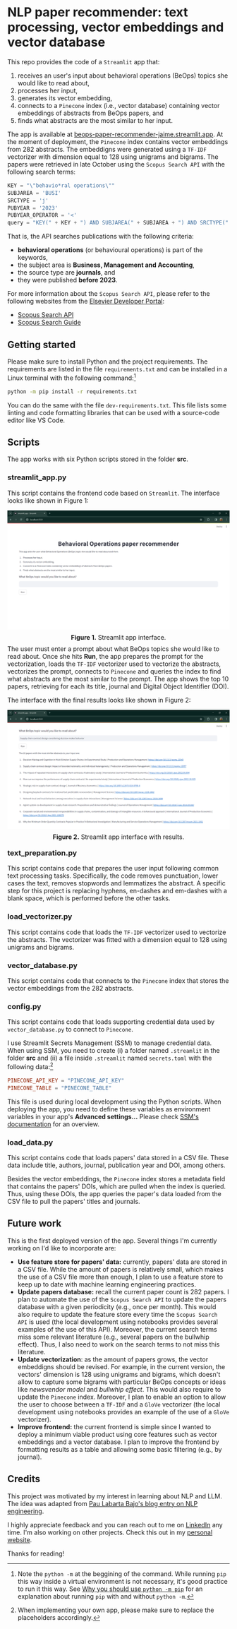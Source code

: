 # NLP paper recommender: text processing, vector embeddings and vector database

This repo provides the code of a `Streamlit` app that:

1. receives an user's input about behavioral operations (BeOps) topics she would like to read about,
2. processes her input,
3. generates its vector embedding,
4. connects to a `Pinecone` index (i.e., vector database) containing vector embeddings of abstracts from BeOps papers, and
5. finds what abstracts are the most similar to her input.

The app is available at [beops-paper-recommender-jaime.streamlit.app](https://beops-paper-recommender-jaime.streamlit.app/). At the moment of deployment, the `Pinecone` index contains vector embeddings from 282 abstracts. The embeddigns were generated using a `TF-IDF` vectorizer with dimension equal to 128 using unigrams and bigrams. The papers were retrieved in late October using the `Scopus Search API` with the following search terms:

```python
KEY = "\"behavio*ral operations\""
SUBJAREA = 'BUSI'
SRCTYPE = 'j'
PUBYEAR = '2023'
PUBYEAR_OPERATOR = '<'
query = "KEY(" + KEY + ") AND SUBJAREA(" + SUBJAREA + ") AND SRCTYPE(" + SRCTYPE + ") AND PUBYEAR " + PUBYEAR_OPERATOR + " " + PUBYEAR
```

That is, the API searches publications with the following criteria:

- **behavioral operations** (or behavioural operations) is part of the keywords,
- the subject area is **Business, Management and Accounting**,
- the source type are **journals**, and
- they were published **before 2023**.

For more information about the `Scopus Search API`, please refer to the following websites from the [Elsevier Developer Portal](https://dev.elsevier.com/):

- [Scopus Search API](https://dev.elsevier.com/documentation/SCOPUSSearchAPI.wadl)
- [Scopus Search Guide](https://dev.elsevier.com/sc_search_tips.html)

## Getting started

Please make sure to install Python and the project requirements. The requirements are listed in the file `requirements.txt` and can be installed in a Linux terminal with the following command:[^1]

[^1]: Note the `python -m` at the beggining of the command. While running `pip` this way inside a virtual environment is not necessary, it's good practice to run it this way. See [Why you should use `python -m pip`](https://snarky.ca/why-you-should-use-python-m-pip/) for an explanation about running `pip` with and without `python -m`.

```bash
python -m pip install -r requirements.txt
```

You can do the same with the file `dev-requirements.txt`. This file lists some linting and code formatting libraries that can be used with a source-code editor like VS Code.

## Scripts

The app works with six Python scripts stored in the folder **src**.

### streamlit_app.py

This script contains the frontend code based on `Streamlit`. The interface looks like shown in Figure 1:

<p style="line-height:0.5" align="center">
    <img src="images/app1.png" alt="Interface of the app, which shows the app's title, lists its processing steps and prompts the user for her input"/>
</p>
<p style="line-height:0.5" align="center"><b>Figure 1.</b> Streamlit app interface.</p>

The user must enter a prompt about what BeOps topics she would like to read about. Once she hits **Run**, the app prepares the prompt for the vectorization, loads the `TF-IDF` vectorizer used to vectorize the abstracts, vectorizes the prompt, connects to `Pinecone` and queries the index to find what abstracts are the most similar to the prompt. The app shows the top 10 papers, retrieving for each its title, journal and Digital Object Identifier (DOI).

The interface with the final results looks like shown in Figure 2:

<p style="line-height:0.5" align="center">
    <img src="images/app2.png" alt="Main interface of the app showing results from an user that would like to read BeOps papers about Supply chain contract design considering decision maker behavior"/>
</p>
<p style="line-height:0.5" align="center"><b>Figure 2.</b> Streamlit app interface with results.</p>

### text_preparation.py

This script contains code that prepares the user input following common text processing tasks. Specifically, the code removes punctuation, lower cases the text, removes stopwords and lemmatizes the abstract. A specific step for this project is replacing hyphens, en-dashes and em-dashes with a blank space, which is performed before the other tasks.

### load_vectorizer.py

This script contains code that loads the `TF-IDF` vectorizer used to vectorize the abstracts. The vectorizer was fitted with a dimension equal to 128 using unigrams and bigrams.

### vector_database.py

This script contains code that connects to the `Pinecone` index that stores the vector embeddings from the 282 abstracts.

### config.py

This script contains code that loads supporting credential data used by `vector_database.py` to connect to `Pinecone`.

I use Streamlit Secrets Management (SSM) to manage credential data. When using SSM, you need to create (i) a folder named `.streamlit` in the folder **src** and (ii) a file inside `.streamlit` named `secrets.toml` with the following data:[^3]

```toml
PINECONE_API_KEY = "PINECONE_API_KEY"
PINECONE_TABLE = "PINECONE_TABLE"
```

[^3]: When implementing your own app, please make sure to replace the placeholders accordingly.

This file is used during local development using the Python scripts. When deploying the app, you need to define these variables as environment variables in your app's **Advanced settings...** Please check [SSM's documentation](https://docs.streamlit.io/streamlit-community-cloud/deploy-your-app/secrets-management) for an overview.

### load_data.py

This script contains code that loads papers' data stored in a CSV file. These data include title, authors, journal, publication year and DOI, among others.

Besides the vector embeddings, the `Pinecone` index stores a metadata field that contains the papers' DOIs, which are pulled when the index is queried. Thus, using these DOIs, the app queries the paper's data loaded from the CSV file to pull the papers' titles and journals.

## Future work

This is the first deployed version of the app. Several things I'm currently working on I'd like to incorporate are:

- **Use feature store for papers' data:** currently, papers' data are stored in a CSV file. While the amount of papers is relatively small, which makes the use of a CSV file more than enough, I plan to use a feature store to keep up to date with machine learning engineering practices.
- **Update papers database:** recall the current paper count is 282 papers. I plan to automate the use of the `Scopus Search API` to update the papers database with a given periodicity (e.g., once per month). This would also require to update the feature store every time the `Scopus Search API` is used (the local development using notebooks provides several examples of the use of this API). Moreover, the current search terms miss some relevant literature (e.g., several papers on the bullwhip effect). Thus, I also need to work on the search terms to not miss this literature.
- **Update vectorization**: as the amount of papers grows, the vector embeddigns should be revised. For example, in the current version, the vectors' dimension is 128 using unigrams and bigrams, which doesn't allow to capture some bigrams with particular BeOps concepts or ideas like *newsvendor model* and *bullwhip effect*. This would also require to update the `Pinecone` index. Moreover, I plan to enable an option to allow the user to choose between a `TF-IDF` and a `GloVe` vectorizer (the local development using notebooks provides an example of the use of a `GloVe` vectorizer).
- **Improve frontend:** the current frontend is simple since I wanted to deploy a minimum viable product using core features such as vector embeddings and a vector database. I plan to improve the frontend by formatting results as a table and allowing some basic filtering (e.g., by journal).  

## Credits

This project was motivated by my interest in learning about NLP and LLM. The idea was adapted from [Pau Labarta Bajo's blog entry on NLP engineering](https://datamachines.xyz/2022/11/22/one-project-to-become-an-nlp-engineer/).

I highly appreciate feedback and you can reach out to me on [LinkedIn](https://bit.ly/jaime-linkedin) any time. I'm also working on other projects. Check this out in my [personal website](https://bit.ly/jaime-website).

Thanks for reading!
